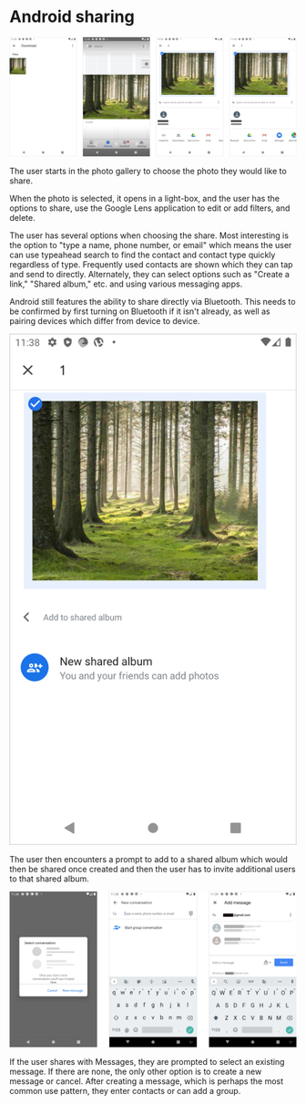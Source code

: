 # Android sharing

![](../../.gitbook/assets/android-sharing-menu.png)

The user starts in the photo gallery to choose the photo they would like to share.

‌When the photo is selected, it opens in a light-box, and the user has the options to share, use the Google Lens application to edit or add filters, and delete.

‌The user has several options when choosing the share. Most interesting is the option to "type a name, phone number, or email" which means the user can use typeahead search to find the contact and contact type quickly regardless of type. Frequently used contacts are shown which they can tap and send to directly. Alternately, they can select options such as "Create a link," "Shared album," etc. and using various messaging apps.

Android still features the ability to share directly via Bluetooth. This needs to be confirmed by first turning on Bluetooth if it isn't already, as well as pairing devices which differ from device to device.

![](../../.gitbook/assets/android-sharing-8%20%282%29.png)

The user then encounters a prompt to add to a shared album which would then be shared once created and then the user has to invite additional users to that shared album.

![](../../.gitbook/assets/android-sharing-message.png)

If the user shares with Messages, they are prompted to select an existing message. If there are none, the only other option is to create a new message or cancel. After creating a message, which is perhaps the most common use pattern, they enter contacts or can add a group.


